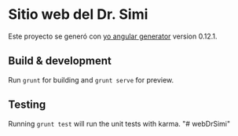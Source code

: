 # Sitio web del Dr. Simi

Este proyecto se generó con [yo angular generator](https://github.com/yeoman/generator-angular)
version 0.12.1.

## Build & development

Run `grunt` for building and `grunt serve` for preview.

## Testing

Running `grunt test` will run the unit tests with karma.
"# webDrSimi" 
